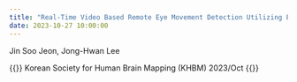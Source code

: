```yaml
---
title: "Real-Time Video Based Remote Eye Movement Detection Utilizing Electrooculography Signal and Deep Learning"
date: 2023-10-27 10:00:00
---
```


Jin Soo Jeon, Jong-Hwan Lee

{{<format bright-green>}}
Korean Society for Human Brain Mapping (KHBM) 2023/Oct
{{</format>}}
